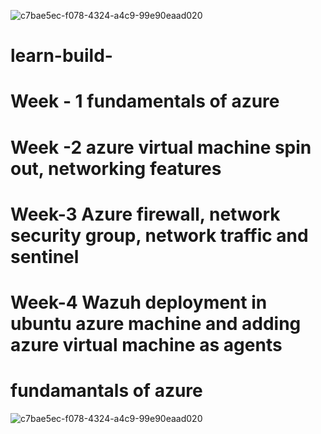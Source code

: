 ![c7bae5ec-f078-4324-a4c9-99e90eaad020](https://github.com/Madzx007/learn-build-/assets/140810195/7baf4d8c-e14b-4769-8448-738c9beb3530)
# learn-build-
# Week - 1 fundamentals of azure 

# Week -2 azure virtual machine spin out, networking features

# Week-3 Azure firewall, network security group, network traffic and sentinel

# Week-4 Wazuh deployment in ubuntu azure machine and adding azure virtual machine as agents

# fundamantals of azure 
![c7bae5ec-f078-4324-a4c9-99e90eaad020](https://github.com/Madzx007/learn-build-/assets/140810195/7baf4d8c-e14b-4769-8448-738c9beb3530)

